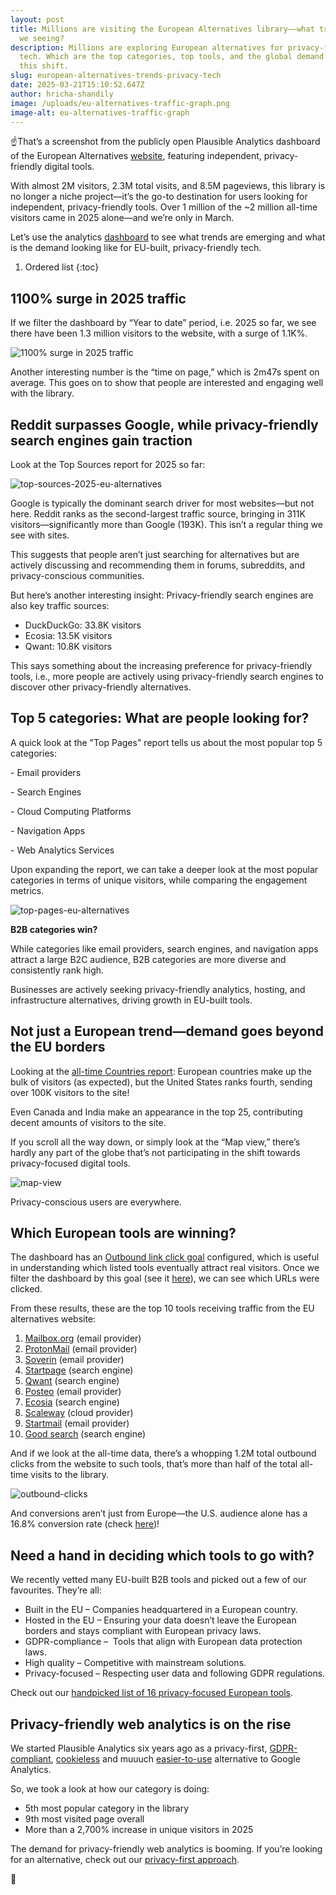 ```yaml
---
layout: post
title: Millions are visiting the European Alternatives library––what trends are
  we seeing?
description: Millions are exploring European alternatives for privacy-friendly
  tech. Which are the top categories, top tools, and the global demand driving
  this shift.
slug: european-alternatives-trends-privacy-tech
date: 2025-03-21T15:10:52.647Z
author: hricha-shandily
image: /uploads/eu-alternatives-traffic-graph.png
image-alt: eu-alternatives-traffic-graph
---
```

☝️That’s a screenshot from the publicly open Plausible Analytics dashboard of the European Alternatives [website](https://european-alternatives.eu/), featuring independent, privacy-friendly digital tools.

With almost 2M visitors, 2.3M total visits, and 8.5M pageviews, this library is no longer a niche project—it’s the go-to destination for users looking for independent, privacy-friendly tools. Over 1 million of the ~2 million all-time visitors came in 2025 alone—and we’re only in March.

Let’s use the analytics [dashboard](https://plausible.io/european-alternatives.eu) to see what trends are emerging and what is the demand looking like for EU-built, privacy-friendly tech.

1. Ordered list
{:toc}

## 1100% surge in 2025 traffic

If we filter the dashboard by “Year to date” period, i.e. 2025 so far, we see there have been 1.3 million visitors to the website, with a surge of 1.1K%. 

![1100% surge in 2025 traffic](/uploads/2025-stats-for-eu-alternatives.png "1100% surge in 2025 traffic")

Another interesting number is the “time on page,” which is 2m47s spent on average. This goes on to show that people are interested and engaging well with the library.

## Reddit surpasses Google, while privacy-friendly search engines gain traction

Look at the Top Sources report for 2025 so far:

![top-sources-2025-eu-alternatives](/uploads/top-sources-2025-eu-alternatives.png "top-sources-2025-eu-alternatives")

Google is typically the dominant search driver for most websites—but not here. Reddit ranks as the second-largest traffic source, bringing in 311K visitors—significantly more than Google (193K). This isn’t a regular thing we see with sites.

This suggests that people aren’t just searching for alternatives but are actively discussing and recommending them in forums, subreddits, and privacy-conscious communities.

But here’s another interesting insight: Privacy-friendly search engines are also key traffic sources:

* DuckDuckGo: 33.8K visitors
* Ecosia: 13.5K visitors
* Qwant: 10.8K visitors

This says something about the increasing preference for privacy-friendly tools, i.e., more people are actively using privacy-friendly search engines to discover other privacy-friendly alternatives.

## Top 5 categories: What are people looking for?

A quick look at the "Top Pages" report tells us about the most popular top 5 categories:

\- Email providers

\- Search Engines

\- Cloud Computing Platforms

\- Navigation Apps

\- Web Analytics Services

Upon expanding the report, we can take a deeper look at the most popular categories in terms of unique visitors, while comparing the engagement metrics.

![top-pages-eu-alternatives](/uploads/top-pages-eu-alternatives.png "top-pages-eu-alternatives")

**B2B categories win?**

While categories like email providers, search engines, and navigation apps attract a large B2C audience, B2B categories are more diverse and consistently rank high. 

Businesses are actively seeking privacy-friendly analytics, hosting, and infrastructure alternatives, driving growth in EU-built tools.

## Not just a European trend—demand goes beyond the EU borders

Looking at the [all-time Countries report](https://plausible.io/european-alternatives.eu?period=all&keybindHint=A&comparison=off&match_day_of_week=true): European countries make up the bulk of visitors (as expected), but the United States ranks fourth, sending over 100K visitors to the site! 

Even Canada and India make an appearance in the top 25, contributing decent amounts of visitors to the site.

If you scroll all the way down, or simply look at the “Map view,” there’s hardly any part of the globe that’s not participating in the shift towards privacy-focused digital tools.

![map-view](/uploads/map-view.png "map-view")

Privacy-conscious users are everywhere.

## Which European tools are winning? 

The dashboard has an [Outbound link click goal](https://plausible.io/docs/outbound-link-click-tracking) configured, which is useful in understanding which listed tools eventually attract real visitors. Once we filter the dashboard by this goal (see it [here](https://plausible.io/european-alternatives.eu?f=is,goal,Outbound%20Link:%20Click&period=all&keybindHint=A&comparison=off&match_day_of_week=true)), we can see which URLs were clicked.

From these results, these are the top 10 tools receiving traffic from the EU alternatives website: 

1. [Mailbox.org](https://mailbox.org/en/) (email provider)
2. [ProtonMail](https://proton.me/mail) (email provider)
3. [Soverin](https://soverin.com/) (email provider)
4. [Startpage](https://www.startpage.com/) (search engine)
5. [Qwant](https://www.qwant.com/) (search engine)
6. [Posteo](https://posteo.de/en) (email provider)
7. [Ecosia](https://www.ecosia.org/) (search engine)
8. [Scaleway](https://www.scaleway.com/en/) (cloud provider)
9. [Startmail](https://www.startmail.com/) (email provider)
10. [Good search](https://good-search.org/en/) (search engine)

And if we look at the all-time data, there’s a whopping 1.2M total outbound clicks from the website to such tools, that’s more than half of the total all-time visits to the library.

![outbound-clicks](/uploads/outbound-clicks-.png "outbound-clicks")

And conversions aren’t just from Europe—the U.S. audience alone has a 16.8% conversion rate (check [here](https://plausible.io/european-alternatives.eu?f=is,goal,Outbound%20Link:%20Click&f=is,country,US&l=US,United%20States&period=all&keybindHint=A&comparison=off&match_day_of_week=true))!

## Need a hand in deciding which tools to go with?

We recently vetted many EU-built B2B tools and picked out a few of our favourites. They’re all:

* Built in the EU – Companies headquartered in a European country.
* Hosted in the EU – Ensuring your data doesn’t leave the European borders and stays compliant with European privacy laws.
* GDPR-compliance –  Tools that align with European data protection laws.
* High quality – Competitive with mainstream solutions.
* Privacy-focused – Respecting user data and following GDPR regulations.

Check out our [handpicked list of 16 privacy-focused European tools](https://plausible.io/blog/european-privacy-friendly-tools-for-business).

## Privacy-friendly web analytics is on the rise

We started Plausible Analytics six years ago as a privacy-first, [GDPR-compliant](https://plausible.io/data-policy), [cookieless](https://plausible.io/blog/google-analytics-cookies) and muuuch [easier-to-use](https://plausible.io/simple-web-analytics) alternative to Google Analytics.

So, we took a look at how our category is doing:

* 5th most popular category in the library
* 9th most visited page overall
* More than a 2,700% increase in unique visitors in 2025

The demand for privacy-friendly web analytics is booming. If you’re looking for an alternative, check out our [privacy-first approach](https://plausible.io/privacy-focused-web-analytics).

👋